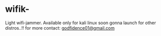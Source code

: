 # wifik-
Light wifi-jammer.
Available only for kali linux soon gonna launch for other distros..!!
for more contact: godfidence01@gmail.com
